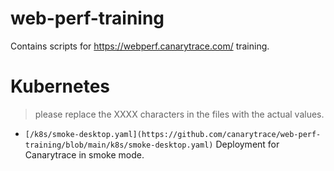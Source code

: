 # web-perf-training
Contains scripts for https://webperf.canarytrace.com/ training.

# Kubernetes
> please replace the XXXX characters in the files with the actual values.
- `[/k8s/smoke-desktop.yaml](https://github.com/canarytrace/web-perf-training/blob/main/k8s/smoke-desktop.yaml)` Deployment for Canarytrace in smoke mode.
